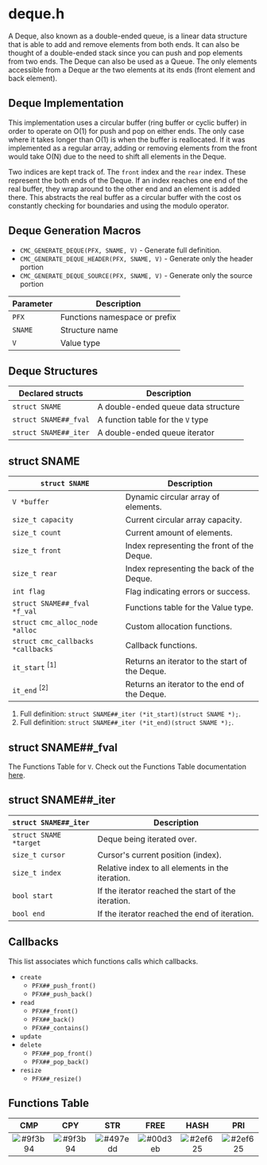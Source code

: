 # deque.h

A Deque, also known as a double-ended queue, is a linear data structure that is able to add and remove elements from both ends. It can also be thought of a double-ended stack since you can push and pop elements from two ends. The Deque can also be used as a Queue. The only elements accessible from a Deque ar the two elements at its ends (front element and back element).

## Deque Implementation

This implementation uses a circular buffer (ring buffer or cyclic buffer) in order to operate on O(1) for push and pop on either ends. The only case where it takes longer than O(1) is when the buffer is reallocated. If it was implemented as a regular array, adding or removing elements from the front would take O(N) due to the need to shift all elements in the Deque.

Two indices are kept track of. The `front` index and the `rear` index. These represent the both ends of the Deque. If an index reaches one end of the real buffer, they wrap around to the other end and an element is added there. This abstracts the real buffer as a circular buffer with the cost os constantly checking for boundaries and using the modulo operator.

## Deque Generation Macros

* `CMC_GENERATE_DEQUE(PFX, SNAME, V)` - Generate full definition.
* `CMC_GENERATE_DEQUE_HEADER(PFX, SNAME, V)` - Generate only the header portion
* `CMC_GENERATE_DEQUE_SOURCE(PFX, SNAME, V)` - Generate only the source portion

| Parameter | Description                   |
| --------- | ----------------------------- |
| `PFX`     | Functions namespace or prefix |
| `SNAME`   | Structure name                |
| `V`       | Value type                    |

## Deque Structures

| Declared structs          | Description                         |
| ------------------------- | ----------------------------------- |
| `struct SNAME`            | A double-ended queue data structure |
| `struct SNAME##_fval`     | A function table for the `V` type   |
| `struct SNAME##_iter`     | A double-ended queue iterator       |

## struct SNAME

| `struct SNAME`                    | Description                                                  |
| --------------------------------- | ------------------------------------------------------------ |
| `V *buffer`                       | Dynamic circular array of elements.                          |
| `size_t capacity`                 | Current circular array capacity.                             |
| `size_t count`                    | Current amount of elements.                                  |
| `size_t front`                    | Index representing the front of the Deque.                   |
| `size_t rear`                     | Index representing the back of the Deque.                    |
| `int flag`                        | Flag indicating errors or success.                           |
| `struct SNAME##_fval *f_val`      | Functions table for the Value type.                          |
| `struct cmc_alloc_node *alloc`    | Custom allocation functions.                                 |
| `struct cmc_callbacks *callbacks` | Callback functions.                                          |
| `it_start` <sup>\[1\]</sup>       | Returns an iterator to the start of the Deque.               |
| `it_end` <sup>\[2\]</sup>         | Returns an iterator to the end of the Deque.                 |

1. Full definition: `struct SNAME##_iter (*it_start)(struct SNAME *);`.
2. Full definition: `struct SNAME##_iter (*it_end)(struct SNAME *);`.

## struct SNAME##_fval

The Functions Table for `V`. Check out the Functions Table documentation [here](../../cor/functions_table/index.html).

## struct SNAME##_iter

| `struct SNAME##_iter`  | Description                                         |
| ---------------------- | --------------------------------------------------- |
| `struct SNAME *target` | Deque being iterated over.                          |
| `size_t cursor`        | Cursor's current position (index).                  |
| `size_t index`         | Relative index to all elements in the iteration.    |
| `bool start`           | If the iterator reached the start of the iteration. |
| `bool end`             | If the iterator reached the end of iteration.       |

## Callbacks

This list associates which functions calls which callbacks.

* `create`
    * `PFX##_push_front()`
    * `PFX##_push_back()`
* `read`
    * `PFX##_front()`
    * `PFX##_back()`
    * `PFX##_contains()`
* `update`
* `delete`
    * `PFX##_pop_front()`
    * `PFX##_pop_back()`
* `resize`
    * `PFX##_resize()`

## Functions Table

| CMP | CPY | STR | FREE | HASH | PRI |
| :-: | :-: | :-: | :--: | :--: | :-: |
| ![#9f3b94](https://placehold.it/20/9f3b94/000000?text=+) | ![#9f3b94](https://placehold.it/20/9f3b94/000000?text=+) | ![#497edd](https://placehold.it/20/497edd/000000?text=+) | ![#00d3eb](https://placehold.it/20/00d3eb/000000?text=+) | ![#2ef625](https://placehold.it/20/2ef625/000000?text=+) | ![#2ef625](https://placehold.it/20/2ef625/000000?text=+) |
